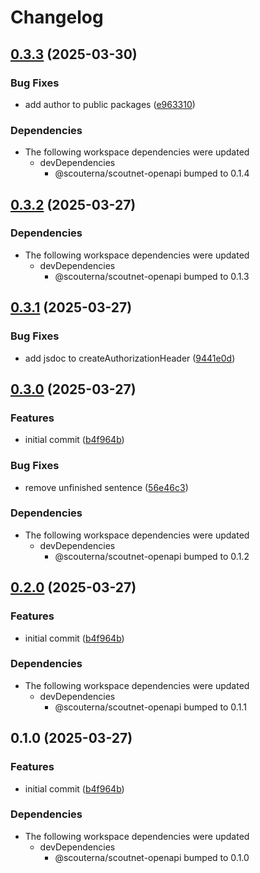 # Changelog

## [0.3.3](https://github.com/Scouterna/scoutnet-api/compare/scoutnet-v0.3.2...scoutnet-v0.3.3) (2025-03-30)


### Bug Fixes

* add author to public packages ([e963310](https://github.com/Scouterna/scoutnet-api/commit/e963310c54ece98eda03ea85a2bea8dd3fb98e08))


### Dependencies

* The following workspace dependencies were updated
  * devDependencies
    * @scouterna/scoutnet-openapi bumped to 0.1.4

## [0.3.2](https://github.com/Scouterna/scoutnet-api/compare/scoutnet-v0.3.1...scoutnet-v0.3.2) (2025-03-27)


### Dependencies

* The following workspace dependencies were updated
  * devDependencies
    * @scouterna/scoutnet-openapi bumped to 0.1.3

## [0.3.1](https://github.com/Scouterna/scoutnet-api/compare/scoutnet-v0.3.0...scoutnet-v0.3.1) (2025-03-27)


### Bug Fixes

* add jsdoc to createAuthorizationHeader ([9441e0d](https://github.com/Scouterna/scoutnet-api/commit/9441e0dd0b20fbadc7dd91d70c39539c9b3c0c87))

## [0.3.0](https://github.com/Scouterna/scoutnet-api/compare/scoutnet-v0.2.0...scoutnet-v0.3.0) (2025-03-27)


### Features

* initial commit ([b4f964b](https://github.com/Scouterna/scoutnet-api/commit/b4f964bf7ce908386feaed5171f0acc73f27942d))


### Bug Fixes

* remove unfinished sentence ([56e46c3](https://github.com/Scouterna/scoutnet-api/commit/56e46c31cc7abc9ce759802ea6eadee289aaed46))


### Dependencies

* The following workspace dependencies were updated
  * devDependencies
    * @scouterna/scoutnet-openapi bumped to 0.1.2

## [0.2.0](https://github.com/Scouterna/scoutnet-api/compare/@scoutnet/scoutnet-v0.1.0...@scoutnet/scoutnet-v0.2.0) (2025-03-27)


### Features

* initial commit ([b4f964b](https://github.com/Scouterna/scoutnet-api/commit/b4f964bf7ce908386feaed5171f0acc73f27942d))


### Dependencies

* The following workspace dependencies were updated
  * devDependencies
    * @scouterna/scoutnet-openapi bumped to 0.1.1

## 0.1.0 (2025-03-27)


### Features

* initial commit ([b4f964b](https://github.com/Scouterna/scoutnet-api/commit/b4f964bf7ce908386feaed5171f0acc73f27942d))


### Dependencies

* The following workspace dependencies were updated
  * devDependencies
    * @scouterna/scoutnet-openapi bumped to 0.1.0
